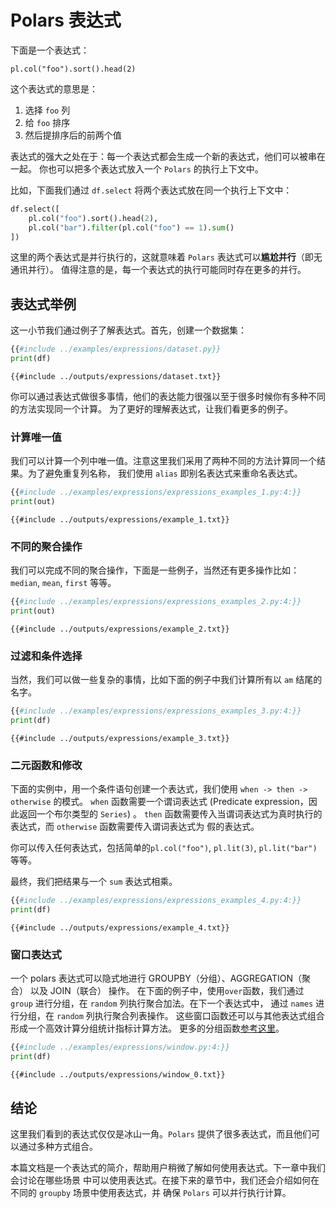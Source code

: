 # Polars 表达式

下面是一个表达式：

`pl.col("foo").sort().head(2)`

这个表达式的意思是：

1. 选择 `foo` 列
2. 给 `foo` 排序
3. 然后提排序后的前两个值

表达式的强大之处在于：每一个表达式都会生成一个新的表达式，他们可以被串在一起。
你也可以把多个表达式放入一个 `Polars` 的执行上下文中。

比如，下面我们通过 `df.select` 将两个表达式放在同一个执行上下文中：

```python
df.select([
    pl.col("foo").sort().head(2),
    pl.col("bar").filter(pl.col("foo") == 1).sum()
])
```

这里的两个表达式是并行执行的，这就意味着 `Polars` 表达式可以**尴尬并行**（即无通讯并行）。
值得注意的是，每一个表达式的执行可能同时存在更多的并行。

## 表达式举例

这一小节我们通过例子了解表达式。首先，创建一个数据集：

```python
{{#include ../examples/expressions/dataset.py}}
print(df)
```

```text
{{#include ../outputs/expressions/dataset.txt}}
```

你可以通过表达式做很多事情，他们的表达能力很强以至于很多时候你有多种不同的方法实现同一个计算。
为了更好的理解表达式，让我们看更多的例子。

### 计算唯一值

我们可以计算一个列中唯一值。注意这里我们采用了两种不同的方法计算同一个结果。为了避免重复列名称，
我们使用 `alias` 即别名表达式来重命名表达式。

```python
{{#include ../examples/expressions/expressions_examples_1.py:4:}}
print(out)
```

```text
{{#include ../outputs/expressions/example_1.txt}}
```

### 不同的聚合操作

我们可以完成不同的聚合操作，下面是一些例子，当然还有更多操作比如：`median`, `mean`, `first`
等等。

```python
{{#include ../examples/expressions/expressions_examples_2.py:4:}}
print(out)
```

```text
{{#include ../outputs/expressions/example_2.txt}}
```

### 过滤和条件选择

当然，我们可以做一些复杂的事情，比如下面的例子中我们计算所有以 `am` 结尾的名字。

```python
{{#include ../examples/expressions/expressions_examples_3.py:4:}}
print(df)
```

```text
{{#include ../outputs/expressions/example_3.txt}}
```

### 二元函数和修改

下面的实例中，用一个条件语句创建一个表达式，我们使用 `when -> then -> otherwise` 的模式。
`when` 函数需要一个谓词表达式 (Predicate expression，因此返回一个布尔类型的 `Series`) 。
`then` 函数需要传入当谓词表达式为真时执行的表达式，而 `otherwise` 函数需要传入谓词表达式为
假的表达式。

你可以传入任何表达式，包括简单的`pl.col("foo")`, `pl.lit(3)`, `pl.lit("bar")`等等。

最终，我们把结果与一个 `sum` 表达式相乘。

```python
{{#include ../examples/expressions/expressions_examples_4.py:4:}}
print(df)
```

```text
{{#include ../outputs/expressions/example_4.txt}}
```

### 窗口表达式

一个 polars 表达式可以隐式地进行 GROUPBY（分组）、AGGREGATION（聚合） 以及 JOIN（联合） 操作。
在下面的例子中，使用`over`函数，我们通过 `group` 进行分组，在 `random` 列执行聚合加法。在下一个表达式中，
通过 `names` 进行分组，在 `random` 列执行聚合列表操作。
这些窗口函数还可以与其他表达式组合形成一个高效计算分组统计指标计算方法。
更多的分组函数[参考这里](POLARS_PY_REF_GUIDE/expression.html#aggregation)。

```python
{{#include ../examples/expressions/window.py:4:}}
print(df)
```

```text
{{#include ../outputs/expressions/window_0.txt}}
```

## 结论

这里我们看到的表达式仅仅是冰山一角。`Polars` 提供了很多表达式，而且他们可以通过多种方式组合。

本篇文档是一个表达式的简介，帮助用户稍微了解如何使用表达式。下一章中我们会讨论在哪些场景
中可以使用表达式。在接下来的章节中，我们还会介绍如何在不同的 `groupby` 场景中使用表达式，并
确保 `Polars` 可以并行执行计算。
